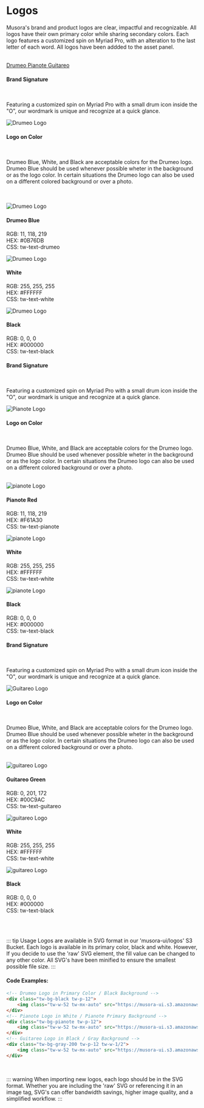 # Logos

Musora's brand and product logos are clear, impactful and recognizable. All logos have their own primary color while sharing secondary colors. Each
logo features a customized spin on Myriad Pro, with an alteration to the last letter of each word. All logos have been addded to the asset panel. 

<br/>
<div x-data="{ selected: 'option-1' }">
    <div class="tw-hidden sm:tw-block tw-sticky tw-bg-white" style="top: 58px;">
        <div class="tw-border-b tw-border-gray-200">
            <nav class="tw--mb-px tw-flex tw-pace-x-8" aria-label="Tabs">
                <a  href="#option-1" 
                    class="tw-uppercase tw-font-roboto-condensed tw-border-transparent tw-text-gray-400 hover:tw-no-underline tw-whitespace-nowrap tw-py-4 tw-px-1 tw-text-sm tw-font-bold hover:tw-text-drumeo tw-mr-2"
                    x-on:click.prevent="selected = 'option-1'"
                    x-bind:class="{ 'tw-text-drumeo tw-border-drumeo': selected === 'option-1' }"
                    aria-current="page">
                Drumeo
                </a>
                <a  href="#option-2" 
                    class="tw-uppercase tw-font-roboto-condensed tw-border-transparent tw-text-gray-400 hover:tw-no-underline tw-whitespace-nowrap tw-py-4 tw-px-1 tw-text-sm tw-font-bold hover:tw-text-pianote tw-mr-2" 
                    x-on:click.prevent="selected = 'option-2'"
                    x-bind:class="{ 'tw-text-pianote tw-border-pianote': selected === 'option-2' }">
                Pianote
                </a>
                <a  href="#option-3" 
                    class="tw-uppercase tw-font-roboto-condensed tw-border-transparent tw-text-gray-400 hover:tw-no-underline tw-whitespace-nowrap tw-py-4 tw-px-1 tw-text-sm tw-font-bold hover:tw-text-guitareo tw-mr-2"
                    x-on:click.prevent="selected = 'option-3'"
                    x-bind:class="{ 'tw-text-guitareo tw-border-guitareo': selected === 'option-3' }">
                Guitareo
                </a>
            </nav>
        </div>
    </div>
    <!-- Drumeo -->
    <div x-show="selected === 'option-1'" class="tw-py-8">
        <h4>Brand Signature</h4>
        <br/>
        <p>Featuring a customized spin on Myriad Pro with a small drum icon inside the "O", our wordmark is unique and recognize at a quick glance.</p>
        <!-- Logo -->
        <div class="tw-bg-drumeo tw-p-20 tw-m-12">
            <div class="tw-text-white tw-w-52 tw-mx-auto">
                <img src="https://musora-ui.s3.amazonaws.com/logos/drumeo-white.svg" title="Drumeo Logo">
            </div>
        </div>
        <!-- Variants -->
        <h4>Logo on Color</h4>
        <br>
        <p>Drumeo Blue, White, and Black are acceptable colors for the Drumeo logo. Drumeo Blue should be used whenever possible wheter in the
        background or as the logo color. In certain situations the Drumeo logo can also be used on a different colored background or over a photo. 
        </p>
        <br/><br/>
        <!-- Color -->
        <div class="tw-flex tw-mb-8 tw-w-full">
            <div class="tw-bg-black tw-p-12 tw-w-1/2">
                <img class="tw-w-52 tw-mx-auto" src="https://musora-ui.s3.amazonaws.com/logos/drumeo.svg" title="Drumeo Logo">
            </div>
            <div class="tw-bg-blue-50 tw-py-8 tw-px-12 tw-w-1/2">
                <h4>Drumeo Blue</h4>
                <p>
                    RGB: 11, 118, 219<br>
                    HEX: #0B76DB<br>
                    CSS: tw-text-drumeo
                </p>
            </div>
        </div>
        <!-- White -->
        <div class="tw-flex tw-mb-8">
            <div class="tw-bg-drumeo tw-p-12 tw-w-1/2">
                <img class="tw-w-52 tw-mx-auto" src="https://musora-ui.s3.amazonaws.com/logos/drumeo-white.svg" title="Drumeo Logo">
            </div>
            <div class="tw-bg-blue-50 tw-py-8 tw-px-12 tw-w-1/2">
                <h4>White</h4>
                <p>
                    RGB: 255, 255, 255<br>
                    HEX: #FFFFFF<br>
                    CSS: tw-text-white
                </p>
            </div>
        </div>
        <!-- Black -->
        <div class="tw-flex">
            <div class="tw-bg-gray-200 tw-p-12 tw-w-1/2">
                <img class="tw-w-52 tw-mx-auto" src="https://musora-ui.s3.amazonaws.com/logos/drumeo-black.svg" title="Drumeo Logo">
            </div>
            <div class="tw-bg-blue-50 tw-py-8 tw-px-12 tw-w-1/2">
                <h4>Black</h4>
                <p>
                    RGB: 0, 0, 0<br>
                    HEX: #000000<br>
                    CSS: tw-text-black
                </p>
            </div>
        </div>
    </div>
    <!-- Pianote -->
    <div x-show="selected === 'option-2'" class="tw-py-8">
        <h4>Brand Signature</h4>
        <br/>
        <p>Featuring a customized spin on Myriad Pro with a small drum icon inside the "O", our wordmark is unique and recognize at a quick glance.</p>
        <!-- Logo -->
        <div class="tw-bg-pianote tw-p-20 tw-m-12">
            <div class="tw-text-white tw-w-52 tw-mx-auto">
                <img src="https://musora-ui.s3.amazonaws.com/logos/pianote-white.svg" title="Pianote Logo">
            </div>
        </div>
        <!-- Variants -->
        <h4>Logo on Color</h4>
        <br>
        <p>Drumeo Blue, White, and Black are acceptable colors for the Drumeo logo. Drumeo Blue should be used whenever possible wheter in the
        background or as the logo color. In certain situations the Drumeo logo can also be used on a different colored background or over a photo. 
        </p>
        <br/>
        <!-- Color -->
        <div class="tw-flex tw-mb-8 tw-w-full">
            <div class="tw-bg-black tw-p-12 tw-w-1/2">
                <img class="tw-w-52 tw-mx-auto" src="https://musora-ui.s3.amazonaws.com/logos/pianote.svg" title="pianote Logo">
            </div>
            <div class="tw-bg-blue-50 tw-py-8 tw-px-12 tw-w-1/2">
                <h4>Pianote Red</h4>
                <p>
                    RGB: 11, 118, 219<br>
                    HEX: #F61A30<br>
                    CSS: tw-text-pianote
                </p>
            </div>
        </div>
        <!-- White -->
        <div class="tw-flex tw-mb-8">
            <div class="tw-bg-pianote tw-p-12 tw-w-1/2">
                <img class="tw-w-52 tw-mx-auto" src="https://musora-ui.s3.amazonaws.com/logos/pianote-white.svg" title="pianote Logo">
            </div>
            <div class="tw-bg-blue-50 tw-py-8 tw-px-12 tw-w-1/2">
                <h4>White</h4>
                <p>
                    RGB: 255, 255, 255<br>
                    HEX: #FFFFFF<br>
                    CSS: tw-text-white
                </p>
            </div>
        </div>
        <!-- Black -->
        <div class="tw-flex">
            <div class="tw-bg-gray-200 tw-p-12 tw-w-1/2">
                <img class="tw-w-52 tw-mx-auto" src="https://musora-ui.s3.amazonaws.com/logos/pianote-black.svg" title="pianote Logo">
            </div>
            <div class="tw-bg-blue-50 tw-py-8 tw-px-12 tw-w-1/2">
                <h4>Black</h4>
                <p>
                    RGB: 0, 0, 0<br>
                    HEX: #000000<br>
                    CSS: tw-text-black
                </p>
            </div>
        </div>
    </div>
    <!-- Guitareo -->
    <div x-show="selected === 'option-3'" class="tw-py-8">
        <h4>Brand Signature</h4>
        <br/>
        <p>Featuring a customized spin on Myriad Pro with a small drum icon inside the "O", our wordmark is unique and recognize at a quick glance.</p>
        <!-- Logo -->
        <div class="tw-bg-guitareo tw-p-20 tw-m-12">
            <div class="tw-text-white tw-w-52 tw-mx-auto">
                <img src="https://musora-ui.s3.amazonaws.com/logos/guitareo-white.svg" title="Guitareo Logo">
            </div>
        </div>
        <!-- Variants -->
        <h4>Logo on Color</h4>
        <br>
        <p>Drumeo Blue, White, and Black are acceptable colors for the Drumeo logo. Drumeo Blue should be used whenever possible wheter in the
        background or as the logo color. In certain situations the Drumeo logo can also be used on a different colored background or over a photo. 
        </p>
        <br/>
        <!-- Color -->
        <div class="tw-flex tw-mb-8 tw-w-full">
            <div class="tw-bg-black tw-p-12 tw-w-1/2">
                <img class="tw-w-52 tw-mx-auto" src="https://musora-ui.s3.amazonaws.com/logos/guitareo.svg" title="guitareo Logo">
            </div>
            <div class="tw-bg-blue-50 tw-py-8 tw-px-12 tw-w-1/2">
                <h4>Guitareo Green</h4>
                <p>
                    RGB: 0, 201, 172<br>
                    HEX: #00C9AC<br>
                    CSS: tw-text-guitareo
                </p>
            </div>
        </div>
        <!-- White -->
        <div class="tw-flex tw-mb-8">
            <div class="tw-bg-guitareo tw-p-12 tw-w-1/2">
                <img class="tw-w-52 tw-mx-auto" src="https://musora-ui.s3.amazonaws.com/logos/guitareo-white.svg" title="guitareo Logo">
            </div>
            <div class="tw-bg-blue-50 tw-py-8 tw-px-12 tw-w-1/2">
                <h4>White</h4>
                <p>
                    RGB: 255, 255, 255<br>
                    HEX: #FFFFFF<br>
                    CSS: tw-text-white
                </p>
            </div>
        </div>
        <!-- Black -->
        <div class="tw-flex">
            <div class="tw-bg-gray-200 tw-p-12 tw-w-1/2">
                <img class="tw-w-52 tw-mx-auto" src="https://musora-ui.s3.amazonaws.com/logos/guitareo-black.svg" title="guitareo Logo">
            </div>
            <div class="tw-bg-blue-50 tw-py-8 tw-px-12 tw-w-1/2">
                <h4>Black</h4>
                <p>
                    RGB: 0, 0, 0<br>
                    HEX: #000000<br>
                    CSS: tw-text-black
                </p>
            </div>
        </div>
    </div>
</div>

<br><br>

::: tip Usage
Logos are available in SVG format in our 'musora-ui/logos' S3 Bucket. Each logo is available in its primary color, black and white. 
However, If you decide to use the 'raw' SVG element, the fill value can be changed to any other color. All SVG's have been minified 
to ensure the smallest possible file size. 
:::

#### Code Examples:

```html
<!-- Drumeo Logo in Primary Color / Black Background -->
<div class="tw-bg-black tw-p-12">
    <img class="tw-w-52 tw-mx-auto" src="https://musora-ui.s3.amazonaws.com/logos/drumeo.svg" title="Drumeo Logo">
</div>
<!-- Pianote Logo in White / Pianote Primary Background -->
<div class="tw-bg-pianote tw-p-12">
    <img class="tw-w-52 tw-mx-auto" src="https://musora-ui.s3.amazonaws.com/logos/pianote-white.svg" title="Pianote Logo">
</div>
<!-- Guitareo Logo in Black / Gray Background -->
<div class="tw-bg-gray-200 tw-p-12 tw-w-1/2">
    <img class="tw-w-52 tw-mx-auto" src="https://musora-ui.s3.amazonaws.com/logos/guitareo-black.svg" title="Guitareo Logo">
</div>
```
<br>

::: warning
When importing new logos, each logo should be in the SVG format. Whether you are including the 'raw' SVG or referencing it in an image tag,
SVG's can offer bandwidth savings, higher image quality, and a simplified workflow. 
:::
